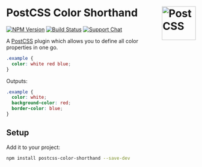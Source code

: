 # PostCSS Color Shorthand [<img src="https://postcss.github.io/postcss/logo.svg" alt="PostCSS" width="90" height="90" align="right">][postcss]

[![NPM Version][npm-img]][npm-url]
[![Build Status][cli-img]][cli-url]
[![Support Chat][git-img]][git-url]

A [PostCSS] plugin which allows you to define all color properties in one go.

```css
.example {
  color: white red blue;
}
```

Outputs:

```css
.example {
  color: white;
  background-color: red;
  border-color: blue;
}
```

## Setup

Add it to your project:

```bash
npm install postcss-color-shorthand --save-dev
```

[cli-img]: https://img.shields.io/travis/mindthetic/postcss-color-shorthand.svg
[cli-url]: https://travis-ci.org/mindthetic/postcss-color-shorthand
[git-img]: https://img.shields.io/badge/support-chat-blue.svg
[git-url]: https://gitter.im/postcss/postcss
[npm-img]: https://img.shields.io/npm/v/postcss-color-shorthand.svg
[npm-url]: https://www.npmjs.com/package/postcss-color-shorthand

[PostCSS]: https://github.com/postcss/postcss
